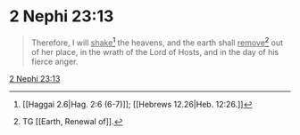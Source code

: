 # 2 Nephi 23:13

> Therefore, I will <u>shake</u>[^a] the heavens, and the earth shall <u>remove</u>[^b] out of her place, in the wrath of the Lord of Hosts, and in the day of his fierce anger.

[2 Nephi 23:13](https://www.churchofjesuschrist.org/study/scriptures/bofm/2-ne/23?lang=eng&id=p13#p13)


[^a]: [[Haggai 2.6|Hag. 2:6 (6-7)]]; [[Hebrews 12.26|Heb. 12:26.]]
[^b]: TG [[Earth, Renewal of]].
